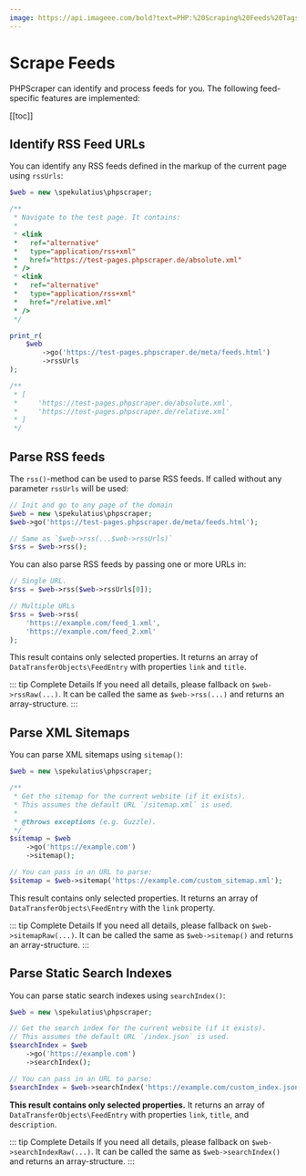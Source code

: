 ```yaml
---
image: https://api.imageee.com/bold?text=PHP:%20Scraping%20Feeds%20Tags&bg_image=https://images.unsplash.com/photo-1542762933-ab3502717ce7
---
```


# Scrape Feeds

PHPScraper can identify and process feeds for you. The following feed-specific features are implemented:

[[toc]]


## Identify RSS Feed URLs

You can identify any RSS feeds defined in the markup of the current page using `rssUrls`:

```php
$web = new \spekulatius\phpscraper;

/**
 * Navigate to the test page. It contains:
 *
 * <link
 *   ref="alternative"
 *   type="application/rss+xml"
 *   href="https://test-pages.phpscraper.de/absolute.xml"
 * />
 * <link
 *   ref="alternative"
 *   type="application/rss+xml"
 *   href="/relative.xml"
 * />
 */

print_r(
    $web
        ->go('https://test-pages.phpscraper.de/meta/feeds.html')
        ->rssUrls
);

/**
 * [
 *     'https://test-pages.phpscraper.de/absolute.xml',
 *     'https://test-pages.phpscraper.de/relative.xml'
 * ]
 */
```


## Parse RSS feeds

The `rss()`-method can be used to parse RSS feeds. If called without any parameter `rssUrls` will be used:

```php
// Init and go to any page of the domain
$web = new \spekulatius\phpscraper;
$web->go('https://test-pages.phpscraper.de/meta/feeds.html');

// Same as `$web->rss(...$web->rssUrls)`
$rss = $web->rss();
```

You can also parse RSS feeds by passing one or more URLs in:

```php
// Single URL.
$rss = $web->rss($web->rssUrls[0]);

// Multiple URLs
$rss = $web->rss(
    'https://example.com/feed_1.xml',
    'https://example.com/feed_2.xml'
);
```

This result contains only selected properties. It returns an array of `DataTransferObjects\FeedEntry` with properties `link` and `title`.

::: tip Complete Details
If you need all details, please fallback on `$web->rssRaw(...)`. It can be called the same as `$web->rss(...)` and returns an array-structure.
:::


## Parse XML Sitemaps

You can parse XML sitemaps using `sitemap()`:

```php
$web = new \spekulatius\phpscraper;

/**
 * Get the sitemap for the current website (if it exists).
 * This assumes the default URL `/sitemap.xml` is used.
 *
 * @throws exceptions (e.g. Guzzle).
 */
$sitemap = $web
    ->go('https://example.com')
    ->sitemap();

// You can pass in an URL to parse:
$sitemap = $web->sitemap('https://example.com/custom_sitemap.xml');
```

This result contains only selected properties. It returns an array of `DataTransferObjects\FeedEntry` with the `link` property.

::: tip Complete Details
If you need all details, please fallback on `$web->sitemapRaw(...)`. It can be called the same as `$web->sitemap()` and returns an array-structure.
:::


## Parse Static Search Indexes

You can parse static search indexes using `searchIndex()`:

```php
$web = new \spekulatius\phpscraper;

// Get the search index for the current website (if it exists).
// This assumes the default URL `/index.json` is used.
$searchIndex = $web
    ->go('https://example.com')
    ->searchIndex();

// You can pass in an URL to parse:
$searchIndex = $web->searchIndex('https://example.com/custom_index.json');
```

**This result contains only selected properties.** It returns an array of `DataTransferObjects\FeedEntry` with properties `link`, `title`, and `description`.

::: tip Complete Details
If you need all details, please fallback on `$web->searchIndexRaw(...)`. It can be called the same as `$web->searchIndex()` and returns an array-structure.
:::